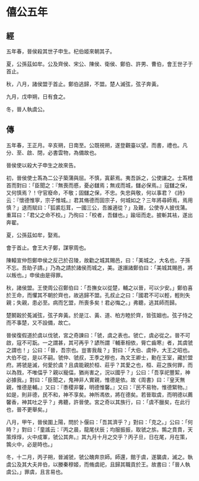 # 僖公五年
## 經

五年春，晉侯殺其世子申生。杞伯姬來朝其子。

夏，公孫茲如牟。公及齊侯、宋公、陳侯、衛侯、鄭伯、許男、曹伯，會王世子于首止。

秋，八月，諸侯盟于首止。鄭伯逃歸，不盟。楚人滅弦，弦子奔黃。

九月，戊申朔，日有食之。

冬，晉人執虞公。

## 傳

五年春，王正月。辛亥朔，日南至。公既視朔，遂登觀臺以望。而書，禮也。凡分、至、啟、閉，必書雲物，為備故也。

晉侯使以殺大子申生之故來告。

初，晉侯使士蒍為二公子築蒲與屈。不慎，寘薪焉。夷吾訴之，公使讓之。士蒍稽首而對曰：「臣聞之：『無喪而慼，憂必讎焉；無戎而城，讎必保焉。』寇讎之保，又何慎焉？！守官廢命，不敬；固讎之保，不忠。失忠與敬，何以事君？《詩》云：『懷德惟寧，宗子惟城。』君其脩德而固宗子，何城如之？三年將尋師焉，焉用慎？」退而賦曰：「狐裘尨茸，一國三公，吾誰適從？」及難，公使寺人披伐蒲。重耳曰：「君父之命不校。」乃徇曰：「校者，吾讎也。」踰垣而走。披斬其袪，遂出奔翟。

夏，公孫茲如牟，娶焉。

會于首止。會王大子鄭，謀寧周也。

陳轅宣仲怨鄭申侯之反己於召陵，故勸之城其賜邑，曰：「美城之，大名也，子孫不忘。吾助子請。」乃為之請於諸侯而城之，美。遂譖諸鄭伯曰：「美城其賜邑，將以叛也。」申侯由是得罪。

秋，諸侯盟。王使周公召鄭伯曰：「吾撫女以從楚，輔之以晉，可以少安。」鄭伯喜於王命，而懼其不朝於齊也，故逃歸不盟。孔叔止之曰：「國君不可以輕，輕則失親；失親，患必至。病而乞盟，所喪多矣！君必悔之。」弗聽，逃其師而歸。

楚鬭穀於菟滅弦，弦子奔黃。於是江、黃、道、柏方睦於齊，皆弦姻也。弦子恃之而不事楚，又不設備，故亡。

晉侯復假道於虞以伐虢，宮之奇諫曰：「虢，虞之表也。虢亡，虞必從之。晉不可啟，寇不可翫。一之謂甚，其可再乎？諺所謂『輔車相依，脣亡齒寒』者，其虞虢之謂也！」公曰：「晉，吾宗也。豈害我哉？」對曰：「大伯、虞仲，大王之昭也。大伯不從，是以不嗣。虢仲、虢叔，王季之穆也，為文王卿士，勳在王室，藏於盟府。將虢是滅，何愛於虞？且虞能親於桓、莊乎？其愛之也，桓、莊之族何罪，而以為戮，不唯偪乎？親以寵偪，猶尚害之，況以國乎？」公曰：「吾享祀豐絜，神必據我。」對曰：「臣聞之，鬼神非人實親，惟德是依。故《周書》曰：『皇天無親，惟德是輔。』又曰：『黍稷非馨，明德惟馨。』又曰：『民不易物，惟德緊物。』如是，則非德，民不和，神不享矣。神所馮依，將在德矣。若晉取虞，而明德以薦馨香，神其吐之乎？」弗聽，許晉使。宮之奇以其族行，曰：「虞不臘矣，在此行也，晉不更舉矣。」

八月，甲午，晉侯圍上陽，問於卜偃曰：「吾其濟乎？」對曰：「克之。」公曰：「何時？」對曰：「童謠云：『丙之晨，龍尾伏辰；均服振振，取虢之旂。鶉之賁賁，天策焞焞，火中成軍，虢公其奔。』其九月十月之交乎？丙子旦，日在尾，月在策，鶉火中，必是時也。」

冬，十二月，丙子朔，晉滅虢，虢公醜奔京師。師還，館于虞，遂襲虞，滅之。執虞公及其大夫井伯，以媵秦穆姬，而脩虞祀，且歸其職貢於王。故書曰：「晉人執虞公。」罪虞，且言易也。

